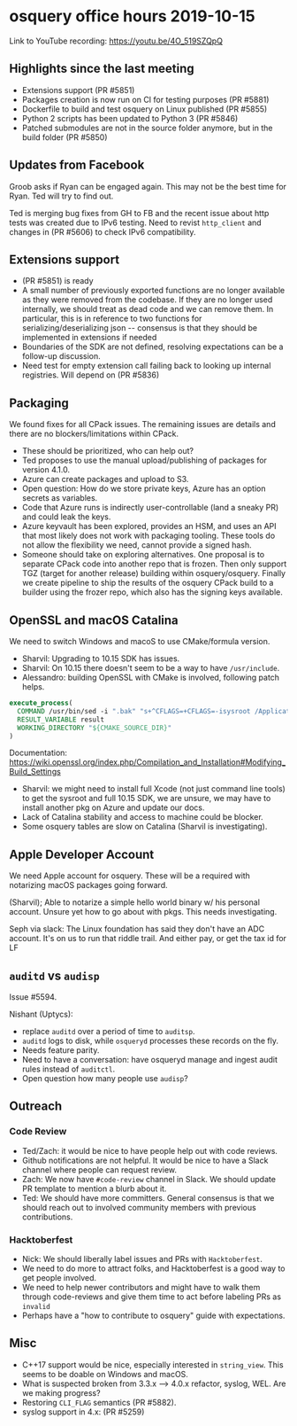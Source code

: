 # osquery office hours 2019-10-15

Link to YouTube recording: https://youtu.be/4O_519SZQpQ

## Highlights since the last meeting

* Extensions support (PR #5851)
* Packages creation is now run on CI for testing purposes (PR #5881)
* Dockerfile to build and test osquery on Linux published (PR #5855)
* Python 2 scripts has been updated to Python 3 (PR #5846)
* Patched submodules are not in the source folder anymore, but in the build folder (PR #5850)

## Updates from Facebook

Groob asks if Ryan can be engaged again. This may not be the best time for Ryan. Ted will try to find out.

Ted is merging bug fixes from GH to FB and the recent issue about http tests was created due to IPv6 testing. 
Need to revist `http_client` and changes in (PR #5606) to check IPv6 compatibility.

## Extensions support

* (PR #5851) is ready
* A small number of previously exported functions are no longer available as they were removed from the codebase. If they are no longer used internally, we should treat as dead code and we can remove them. In particular, this is in reference to two functions for serializing/deserializing json -- consensus is that they should be implemented in extensions if needed
* Boundaries of the SDK are not defined, resolving expectations can be a follow-up discussion.
* Need test for empty extension call failing back to looking up internal registries. Will depend on (PR #5836)

## Packaging

We found fixes for all CPack issues. The remaining issues are details and there are no blockers/limitations within CPack.

* These should be prioritized, who can help out?
* Ted proposes to use the manual upload/publishing of packages for version 4.1.0.
* Azure can create packages and upload to S3.
* Open question: How do we store private keys, Azure has an option secrets as variables.
* Code that Azure runs is indirectly user-controllable (land a sneaky PR) and could leak the keys.
* Azure keyvault has been explored, provides an HSM, and uses an API that most likely does not work with packaging tooling. These tools do not allow the flexibility we need, cannot provide a signed hash.
* Someone should take on exploring alternatives. One proposal is to separate CPack code into another repo that is frozen. Then only support TGZ (target for another release) building within osquery/osquery. Finally we create pipeline to ship the results of the osquery CPack build to a builder using the frozer repo, which also has the signing keys available.

## OpenSSL and macOS Catalina

We need to switch Windows and macoS to use CMake/formula version. 

* Sharvil: Upgrading to 10.15 SDK has issues.
* Sharvil: On 10.15 there doesn't seem to be a way to have `/usr/include`.
* Alessandro: building OpenSSL with CMake is involved, following patch helps.

```cmake
execute_process(
  COMMAND /usr/bin/sed -i ".bak" "s+^CFLAGS=+CFLAGS=-isysroot /Applications/Xcode.app/Contents/Developer/Platforms/MacOSX.platform/Developer/SDKs/MacOSX.sdk +g" "${CMAKE_SOURCE_DIR}/Makefile"
  RESULT_VARIABLE result
  WORKING_DIRECTORY "${CMAKE_SOURCE_DIR}"
)
```

Documentation: https://wiki.openssl.org/index.php/Compilation_and_Installation#Modifying_Build_Settings

* Sharvil: we might need to install full Xcode (not just command line tools) to get the sysroot and full 10.15 SDK, we are unsure, we may have to install another pkg on Azure and update our docs.
* Lack of Catalina stability and access to machine could be blocker.
* Some osquery tables are slow on Catalina (Sharvil is investigating).

## Apple Developer Account

We need Apple account for osquery. These will be a required with notarizing macOS packages going forward.

(Sharvil); Able to notarize a simple hello world binary w/ his personal account. Unsure yet how to go about with pkgs. This needs investigating.

Seph via slack: The Linux foundation has said they don't have an ADC account. It's on us to run that riddle trail. And either pay, or get the tax id for LF

## `auditd` vs `audisp`

Issue #5594.

Nishant (Uptycs):
* replace `auditd` over a period of time to `auditsp`.
* `auditd` logs to disk, while `osqueryd` processes these records on the fly.
* Needs feature parity.
* Need to have a conversation: have osqueryd manage and ingest audit rules instead of `auditctl`.
* Open question how many people use `audisp`?

## Outreach

### Code Review

* Ted/Zach: it would be nice to have people help out with code reviews. 
* Github notifications are not helpful. It would be nice to have a Slack channel where people can request review.
* Zach: We now have `#code-review` channel in Slack. We should update PR template to mention a blurb about it.
* Ted: We should have more committers. General consensus is that we should reach out to involved community members with previous contributions.

### Hacktoberfest

* Nick: We should liberally label issues and PRs with `Hacktoberfest`.
* We need to do more to attract folks, and Hacktoberfest is a good way to get people involved. 
* We need to help newer contributors and might have to walk them through code-reviews and give them time to act before labeling PRs as `invalid`
* Perhaps have a "how to contribute to osquery" guide with expectations.

## Misc

* C++17 support would be nice, especially interested in `string_view`. This seems to be doable on Windows and macOS.
* What is suspected broken from 3.3.x --> 4.0.x refactor, syslog, WEL. Are we making progress?
* Restoring `CLI_FLAG` semantics (PR #5882).
* syslog support in 4.x: (PR #5259)
